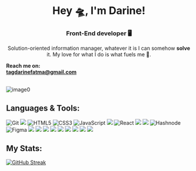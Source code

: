 ## <h1 align="center" dir="auto">Hey 🛸, I'm Darine!</h1>
<h3 align="center" dir="auto">Front-End developer 🖥</h3>
<p align="center" dir="auto">Solution-oriented information manager, whatever it is I can somehow <b>solve</b> it. 
  My love for what I do is what fuels me 🦾. </p>
<b>Reach me on: <br>
<a href="mailto:tagdarinefatma@gmail.com">tagdarinefatma@gmail.com</a><br>
</b><br>

![image0](https://github.com/darinetag/darinetag/assets/137963187/32e2714d-3d22-4f34-921c-4966ec614180)

## Languages & Tools:
![Git](https://img.shields.io/badge/git-%23F05033.svg?style=for-the-badge&logo=git&logoColor=white)
<img src="https://img.shields.io/badge/github-%23121011.svg?style=for-the-badge&logo=github&logoColor=white"/>
![HTML5](https://img.shields.io/badge/html5-%23E34F26.svg?style=for-the-badge&logo=html5&logoColor=white)
![CSS3](https://img.shields.io/badge/css3-%231572B6.svg?style=for-the-badge&logo=css3&logoColor=white)
![JavaScript](https://img.shields.io/badge/javascript-%23323330.svg?style=for-the-badge&logo=javascript&logoColor=%23F7DF1E)
<img src="https://img.shields.io/badge/typescript-%23007ACC.svg?style=for-the-badge&logo=typescript&logoColor=white"/>
![React](https://img.shields.io/badge/react-%2320232a.svg?style=for-the-badge&logo=react&logoColor=%2361DAFB)
<img src="https://img.shields.io/badge/Next-black?style=for-the-badge&logo=next.js&logoColor=white"/>
<img src="https://img.shields.io/badge/bootstrap-%238511FA.svg?style=for-the-badge&logo=bootstrap&logoColor=white"/>
![Hashnode](https://img.shields.io/badge/Hashnode-2962FF?style=for-the-badge&logo=hashnode&logoColor=white)
![Figma](https://img.shields.io/badge/figma-%23F24E1E.svg?style=for-the-badge&logo=figma&logoColor=white)
<img src="https://img.shields.io/badge/daisyUI-1ad1a5?style=for-the-badge&logo=daisyui&logoColor=white"/>
<img src="https://img.shields.io/badge/Vercel-000000?style=for-the-badge&logo=vercel&logoColor=white"/>
<img src="https://img.shields.io/badge/MUI-%230081CB.svg?style=for-the-badge&logo=mui&logoColor=white"/>
<img src="https://img.shields.io/badge/NPM-%23CB3837.svg?style=for-the-badge&logo=npm&logoColor=white"/>
<img src="https://img.shields.io/badge/node.js-6DA55F?style=for-the-badge&logo=node.js&logoColor=white"/>
<img src="https://img.shields.io/badge/redux-%23593d88.svg?style=for-the-badge&logo=redux&logoColor=white"/>
<img src="https://img.shields.io/badge/vite-%23646CFF.svg?style=for-the-badge&logo=vite&logoColor=white"/>
<img src="https://img.shields.io/badge/WordPress-%23117AC9.svg?style=for-the-badge&logo=WordPress&logoColor=white"/>
<img src="https://img.shields.io/badge/-jest-%23C21325?style=for-the-badge&logo=jest&logoColor=white"/>





## My Stats:

[![GitHub Streak](https://streak-stats.demolab.com/?user=darinetag&theme=shadow-green)](https://git.io/streak-stats)
